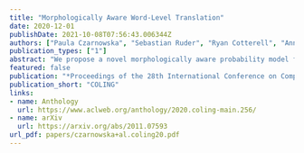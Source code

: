 ```yaml
---
title: "Morphologically Aware Word-Level Translation"
date: 2020-12-01
publishDate: 2021-10-08T07:56:43.006344Z
authors: ["Paula Czarnowska", "Sebastian Ruder", "Ryan Cotterell", "Ann Copestake"]
publication_types: ["1"]
abstract: "We propose a novel morphologically aware probability model for bilingual lexicon induction, which jointly models lexeme translation and inflectional morphology in a structured way. Our model exploits the basic linguistic intuition that the lexeme is the key lexical unit of meaning, while inflectional morphology provides additional syntactic information. This approach leads to substantial performance improvements—19% average improvement in accuracy across 6 language pairs over the state of the art in the supervised setting and 16% in the weakly supervised setting. As another contribution, we highlight issues associated with modern BLI that stem from ignoring inflectional morphology, and propose three suggestions for improving the task."
featured: false
publication: "*Proceedings of the 28th International Conference on Computational Linguistics*"
publication_short: "COLING"
links:
- name: Anthology
  url: https://www.aclweb.org/anthology/2020.coling-main.256/
- name: arXiv
  url: https://arxiv.org/abs/2011.07593
url_pdf: papers/czarnowska+al.coling20.pdf
---
```


